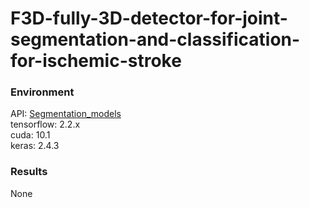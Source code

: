 # F3D-fully-3D-detector-for-joint-segmentation-and-classification-for-ischemic-stroke

<h3>Environment</h3>
API: <a href='https://github.com/qubvel/segmentation_models/blob/master/docs/index.rst'>Segmentation_models</a><br>
tensorflow: 2.2.x</br>
cuda: 10.1</br>
keras: 2.4.3</br>
<h3>Results</h3>
None<br>
<br>
